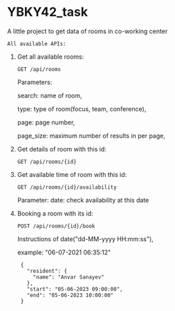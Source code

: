 # YBKY42_task

 A little project to get data of rooms in co-working center
   
    All available APIs:
1. Get all available rooms:

       GET /api/rooms 
    Parameters:
    
      search: name of room,
      
      type: type of room(focus, team, conference),
      
      page: page number,
      
      page_size: maximum number of results in per page,
      
  
2. Get details of room with this id:

       GET /api/rooms/{id}

3. Get available time of room with this id:

       GET /api/rooms/{id}/availability
    Parameter:
      date: check availability at this date

4. Booking a room with its id:

       POST /api/rooms/{id}/book

   Instructions of date("dd-MM-yyyy HH:mm:ss"),

      example: "06-07-2021 06:35:12"

        {
          "resident": {
            "name": "Anvar Sanayev"
          },
          "start": "05-06-2023 09:00:00",
          "end": "05-06-2023 10:00:00"
        }
